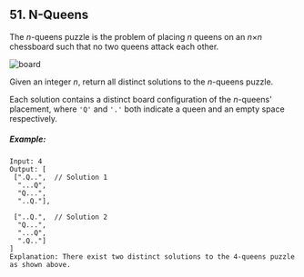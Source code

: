 ## 51. N-Queens
The *n*-queens puzzle is the problem of placing *n* queens on an *n*×*n* chessboard such that no two queens attack each other.

![board](https://assets.leetcode.com/uploads/2018/10/12/8-queens.png)

Given an integer *n*, return all distinct solutions to the *n*-queens puzzle.

Each solution contains a distinct board configuration of the *n*-queens' placement, where ```'Q'``` and ```'.'``` both indicate a queen and an empty space respectively.

##### Example:
```
Input: 4
Output: [
 [".Q..",  // Solution 1
  "...Q",
  "Q...",
  "..Q."],

 ["..Q.",  // Solution 2
  "Q...",
  "...Q",
  ".Q.."]
]
Explanation: There exist two distinct solutions to the 4-queens puzzle as shown above.
```